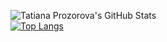 ![Tatiana Prozorova's GitHub Stats](https://github-readme-stats.vercel.app/api?username=tatianaprozorova&show_icons=true&rank_icon=github&theme=transparent)
<br>[![Top Langs](https://github-readme-stats.vercel.app/api/top-langs/?username=tatianaprozorova)](https://github.com/tatianaprozorova/github-readme-stats)
<!--### Hi there 👋
**TatianaProzorova/TatianaProzorova** is a ✨ _special_ ✨ repository because its `README.md` (this file) appears on your GitHub profile.
Here are some ideas to get you started:
- 🔭 I’m currently working on ...
- 🌱 I’m currently learning C#
- 👯 I’m looking to collaborate on ...
- 🤔 I’m looking for help with ...
- 💬 Ask me about ...
- 📫 How to reach me: ...
- 😄 Pronouns: ...
- ⚡ Fun fact: ...
-->

